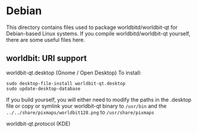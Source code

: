 
Debian
====================
This directory contains files used to package worldbitd/worldbit-qt
for Debian-based Linux systems. If you compile worldbitd/worldbit-qt yourself, there are some useful files here.

## worldbit: URI support ##


worldbit-qt.desktop  (Gnome / Open Desktop)
To install:

	sudo desktop-file-install worldbit-qt.desktop
	sudo update-desktop-database

If you build yourself, you will either need to modify the paths in
the .desktop file or copy or symlink your worldbit-qt binary to `/usr/bin`
and the `../../share/pixmaps/worldbit128.png` to `/usr/share/pixmaps`

worldbit-qt.protocol (KDE)

